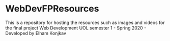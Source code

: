 # WebDevFPResources
This is a repository for hosting the resources such as images and videos for the final project Web Development UOL semester 1 - Spring 2020 - Developed by Elham Konjkav
